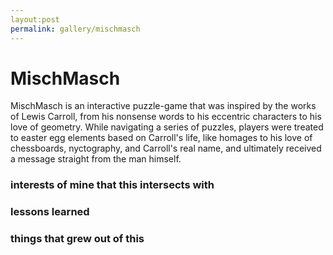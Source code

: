 ```yaml
---
layout:post
permalink: gallery/mischmasch
---
```

<h1>MischMasch</h2>
<p>MischMasch is an interactive puzzle-game that was inspired by the works of Lewis Carroll, from his nonsense words to his eccentric characters to his love of geometry. While navigating a series of puzzles, players were treated to easter egg elements based on Carroll's life, like homages to his love of chessboards, nyctography, and Carroll's real name, and ultimately received a message straight from the man himself. </p>

<h3>interests of mine that this intersects with</h3>
<h3>lessons learned</h3>
<h3>things that grew out of this</h3>
